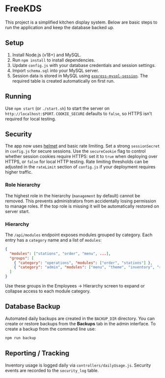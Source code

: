 # FreeKDS

This project is a simplified kitchen display system. Below are basic steps to run the application and keep the database backed up.

## Setup
1. Install Node.js (v18+) and MySQL.
2. Run `npm install` to install dependencies.
3. Update `config.js` with your database credentials and session settings.
4. Import `schema.sql` into your MySQL server.
5. Session data is stored in MySQL using
   [`express-mysql-session`](https://www.npmjs.com/package/express-mysql-session).
   The required table is created automatically on first run.

## Running
Use `npm start` (or `./start.sh`) to start the server on `http://localhost:$PORT`.
`COOKIE_SECURE` defaults to `false`, so HTTPS isn't required for local testing.

## Security
The app now uses [helmet](https://github.com/helmetjs/helmet) and basic rate limiting. Set a strong `sessionSecret` in `config.js` for secure sessions. Use the `secureCookie` flag to control whether session cookies require HTTPS: set it to `true` when deploying over HTTPS, or `false` for local HTTP testing. Rate limiting thresholds can be adjusted in the `rateLimit` section of `config.js` if your deployment requires higher traffic.

### Role hierarchy
The highest role in the hierarchy (`management` by default) cannot be removed. This prevents administrators from accidentally losing permission to manage roles. If the top role is missing it will be automatically restored on server start.

### Hierarchy
The `/api/modules` endpoint exposes modules grouped by category. Each entry has a `category` name and a list of `modules`:

```json
{
  "modules": ["stations", "order", "menu", ...],
  "groups": [
    { "category": "operations", "modules": ["order", "stations"] },
    { "category": "admin", "modules": ["menu", "theme", "inventory", "reports", "employees", "locations"] }
  ]
}
```

Use these groups in the Employees &rarr; Hierarchy screen to expand or collapse access to each module category.

## Database Backup
Automated daily backups are created in the `BACKUP_DIR` directory. You can create or restore backups from the **Backups** tab in the admin interface. To create a backup from the command line use:

```bash
npm run backup
```

## Reporting / Tracking
Inventory usage is logged daily via `controllers/dailyUsage.js`. Security events are recorded to the `security_log` table.
